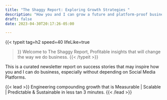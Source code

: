 ```yaml
---
title: "The Shaggy Report: Exploring Growth Strategies "
description: "How you and I can grow a future and platform-proof business in the era of Big Tech. Growth solutions without social media dependency"
draft: false
date: 2023-04-30T20:17:26-05:00

---
```

{{< typeit 
  tag=h2
   speed=40
  lifeLike=true
>}}
Welcome to The Shaggy Report, Profitable insights that will change the way we do business.
{{< /typeit >}}

This is a curated newsletter report on success stories that may inspire how you and I can do business, especially without depending on Social Media Platforms. 

{{< lead >}}
Engineering compounding growth that is Measurable | Scalable | Predictable & Sustainable in less tan 3 minutes.
{{< /lead >}}
<script async data-uid="99db4e9842" src="https://javier-feliu.ck.page/99db4e9842/index.js"></script>
